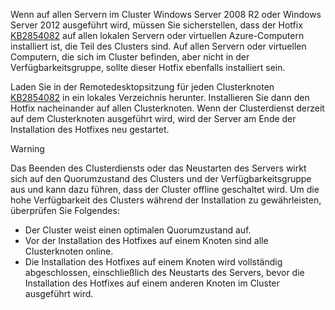 Wenn auf allen Servern im Cluster Windows Server 2008 R2 oder Windows Server 2012 ausgeführt wird, müssen Sie sicherstellen, dass der Hotfix [KB2854082](http://support.microsoft.com/kb/2854082) auf allen lokalen Servern oder virtuellen Azure-Computern installiert ist, die Teil des Clusters sind. Auf allen Servern oder virtuellen Computern, die sich im Cluster befinden, aber nicht in der Verfügbarkeitsgruppe, sollte dieser Hotfix ebenfalls installiert sein.

Laden Sie in der Remotedesktopsitzung für jeden Clusterknoten [KB2854082](http://support.microsoft.com/kb/2854082) in ein lokales Verzeichnis herunter. Installieren Sie dann den Hotfix nacheinander auf allen Clusterknoten. Wenn der Clusterdienst derzeit auf dem Clusterknoten ausgeführt wird, wird der Server am Ende der Installation des Hotfixes neu gestartet.

> [!WARNING]
> Das Beenden des Clusterdiensts oder das Neustarten des Servers wirkt sich auf den Quorumzustand des Clusters und der Verfügbarkeitsgruppe aus und kann dazu führen, dass der Cluster offline geschaltet wird. Um die hohe Verfügbarkeit des Clusters während der Installation zu gewährleisten, überprüfen Sie Folgendes:
> 
> * Der Cluster weist einen optimalen Quorumzustand auf. 
> * Vor der Installation des Hotfixes auf einem Knoten sind alle Clusterknoten online.
> * Die Installation des Hotfixes auf einem Knoten wird vollständig abgeschlossen, einschließlich des Neustarts des Servers, bevor die Installation des Hotfixes auf einem anderen Knoten im Cluster ausgeführt wird.
> 
> 

